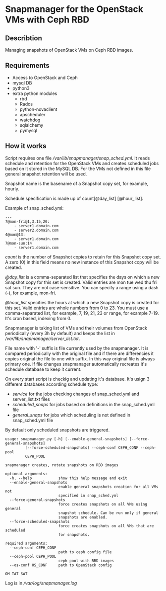 # Snapmanager for the OpenStack VMs with Ceph RBD 

## Describtion

Managing snapshots of OpenStack VMs on Ceph RBD images.  

## Requirements

- Access to OpenStack and Ceph
- mysql DB
- python3
- extra python modules
  - rbd
  - Rados
  - python-novaclient
  - apscheduler
  - watchdog
  - sqlalchemy
  - pymysql

## How it works

Script requires one file */var/lib/snapmanager/snap_sched.yml*. It reads schedule and retention for the OpenStack VMs and creates scheduled jobs based on it stored in the MySQL DB. For the VMs not defined in this file general snapshot retention will be used. 

Snapshot name is the basename of a Snapshot copy set, for example, hourly. 

Schedule specification is made up of count[@day_list] [@hour_list].

Example of snap_sched.yml:

```
---
7@mon-fri@1,3,15,20:
    - server1.domain.com
    - server2.domain.com
4@mon@13:
    - server1.domain.com
7@mon-sun:14
    - server1.domain.com
```

*count* is the number of Snapshot copies to retain for this Snapshot copy set. A zero (0) in this field means no new instance of this Snapshot copy will be created.

*@day_list* is a comma-separated list that specifies the days on which a new Snapshot copy for this set is created. Valid entries are mon tue wed thu fri sat sun. They are not case-sensitive. You can specify a range using a dash (-), for example, mon-fri.

*@hour_list* specifies the hours at which a new Snapshot copy is created for this set. Valid entries are whole numbers from 0 to 23. You must use a comma-separated list, for example, 7, 19, 21, 23 or range, for example 7-19. It's cron based, indexing from 0. 

Snapmanager is taking list of VMs and their volumes from OpenStack periodically (every 3h by default) and keeps the list in */var/lib/snapmanager/server_list.txt*.

File name with '-' suffix is file currently used by the snapmanager. It is compared periodically with the original file and if there are differencies it copies original the file to one with suffix. In this way original file is always primary one.
If file changes snapmanager automatically recreates it's schedule database to keep it current.

On every start script is checkig and updating it's database. 
It's usign 3 different databases according schedule type:

- *service* for the jobs checking changes of snap_sched.yml and server_list.txt files
- *scheduled_snaps* for jobs based on definitions in the snap_sched.yml file
- *general_snaps* for jobs which scheduling is not defined in snap_sched.yml file

By default only scheduled snapshots are triggered.

```
usage: snapmanager.py [-h] [--enable-general-snapshots] [--force-general-snapshots]
         [--force-scheduled-snapshots] --ceph-conf CEPH_CONF --ceph-pool
         CEPH_POOL

snapmanager creates, rotate snapshots on RBD images

optional arguments:
  -h, --help            show this help message and exit
  --enable-general-snapshots
                        enable general snapshots creation for all VMs not
                        specified in snap_sched.yml
  --force-general-snapshots
                        force creates snapshots on all VMs using general
                        snapshot schedule. Can be run only if general
                        snapshots are enabled.
  --force-scheduled-snapshots
                        force creates snapshots on all VMs that are scheduled
                        for snapshots.

required arguments:
  --ceph-conf CEPH_CONF
                        path to ceph config file
  --ceph-pool CEPH_POOL
                        ceph pool with RBD images
  --os-conf OS_CONF     path to OpenStack config

OM TAT SAT
```

Log is in */var/log/snapmanager.log*